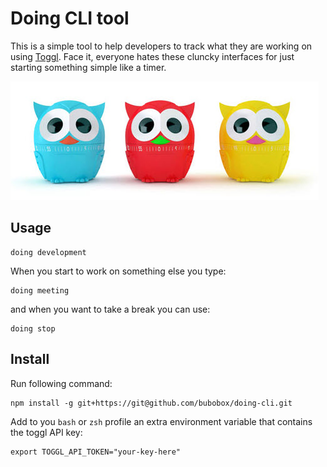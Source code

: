 # Doing CLI tool

This is a simple tool to help developers to track what they are working on using [Toggl](https://www.toggl.com).
Face it, everyone hates these cluncky interfaces for just starting something simple like a timer.

![Cover image timer](cover.jpg)

## Usage

    doing development

When you start to work on something else you type:

    doing meeting

and when you want to take a break you can use:

    doing stop

## Install

Run following command:

    npm install -g git+https://git@github.com/bubobox/doing-cli.git

Add to you `bash` or `zsh` profile an extra environment variable that contains the toggl API key:

    export TOGGL_API_TOKEN="your-key-here"
